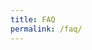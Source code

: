 ```yaml
---
title: FAQ
permalink: /faq/
---
```

<style>
.content {
  padding: 0 18px;
  background-color: white;
  max-height: 0;
  overflow: hidden;
  transition: max-height 0.2s ease-out;
}
</style>

<script>
var coll = document.getElementsByClassName("collapsible");
var i;

for (i = 0; i < coll.length; i++) {
  coll[i].addEventListener("click", function() {
    this.classList.toggle("active");
    var content = this.nextElementSibling;
    if (content.style.maxHeight){
      content.style.maxHeight = null;
    } else {
      content.style.maxHeight = content.scrollHeight + "px";
    }
  });
}
</script>
